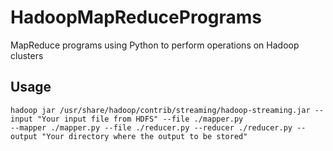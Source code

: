 # HadoopMapReducePrograms
MapReduce programs using Python to perform operations on Hadoop clusters

## Usage

    hadoop jar /usr/share/hadoop/contrib/streaming/hadoop-streaming.jar --input "Your input file from HDFS" --file ./mapper.py 
    --mapper ./mapper.py --file ./reducer.py --reducer ./reducer.py --output "Your directory where the output to be stored"
